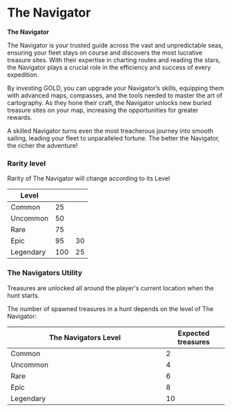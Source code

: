 # The Navigator

**The Navigator**

The Navigator is your trusted guide across the vast and unpredictable seas, ensuring your fleet stays on course and discovers the most lucrative treasure sites. With their expertise in charting routes and reading the stars, the Navigator plays a crucial role in the efficiency and success of every expedition.

By investing GOLD, you can upgrade your Navigator’s skills, equipping them with advanced maps, compasses, and the tools needed to master the art of cartography. As they hone their craft, the Navigator unlocks new buried treasure sites on your map, increasing the opportunities for greater rewards.

A skilled Navigator turns even the most treacherous journey into smooth sailing, leading your fleet to unparalleled fortune. The better the Navigator, the richer the adventure!



### Rarity level

Rarity of The Navigator will change according to its Level

<table><thead><tr><th>Level</th><th></th><th data-hidden></th></tr></thead><tbody><tr><td>Common</td><td>25</td><td></td></tr><tr><td>Uncommon</td><td>50</td><td></td></tr><tr><td>Rare</td><td>75</td><td></td></tr><tr><td>Epic</td><td>95</td><td>30</td></tr><tr><td>Legendary</td><td>100</td><td>25</td></tr></tbody></table>

### The Navigators Utility

Treasures are unlocked all around the player's current location when the hunt starts.

The number of spawned treasures in a hunt depends on the level of The Navigator:

<table><thead><tr><th width="344">The Navigators Level</th><th>Expected treasures</th></tr></thead><tbody><tr><td>Common</td><td>2</td></tr><tr><td>Uncommon</td><td>4</td></tr><tr><td>Rare</td><td>6</td></tr><tr><td>Epic</td><td>8</td></tr><tr><td>Legendary</td><td>10</td></tr></tbody></table>
